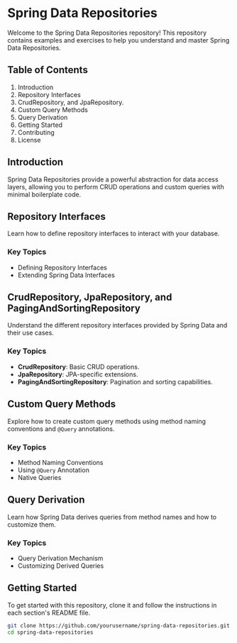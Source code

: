 # Spring Data Repositories

Welcome to the Spring Data Repositories repository! This repository contains examples and exercises to help you understand and master Spring Data Repositories.

## Table of Contents

1. Introduction
2. Repository Interfaces
3. CrudRepository, and JpaRepository.
4. Custom Query Methods
5. Query Derivation
6. Getting Started
7. Contributing
8. License

## Introduction

Spring Data Repositories provide a powerful abstraction for data access layers, allowing you to perform CRUD operations and custom queries with minimal boilerplate code.

## Repository Interfaces

Learn how to define repository interfaces to interact with your database.

### Key Topics

- Defining Repository Interfaces
- Extending Spring Data Interfaces

## CrudRepository, JpaRepository, and PagingAndSortingRepository

Understand the different repository interfaces provided by Spring Data and their use cases.

### Key Topics

- **CrudRepository**: Basic CRUD operations.
- **JpaRepository**: JPA-specific extensions.
- **PagingAndSortingRepository**: Pagination and sorting capabilities.

## Custom Query Methods

Explore how to create custom query methods using method naming conventions and `@Query` annotations.

### Key Topics

- Method Naming Conventions
- Using `@Query` Annotation
- Native Queries

## Query Derivation

Learn how Spring Data derives queries from method names and how to customize them.

### Key Topics

- Query Derivation Mechanism
- Customizing Derived Queries

## Getting Started

To get started with this repository, clone it and follow the instructions in each section's README file.

```bash
git clone https://github.com/yourusername/spring-data-repositories.git
cd spring-data-repositories
